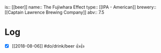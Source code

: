 is:: [[beer]]
name:: The Fujiwhara Effect
type:: [[IPA - American]]
brewery:: [[Captain Lawrence Brewing Company]]
abv:: 7.5

# Log
- [x] [[2018-08-06]] #do/drink/beer 👍👍

